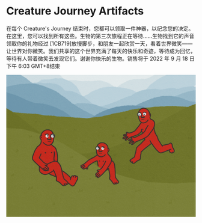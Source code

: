 # Creature Journey Artifacts

在每个 Creature's Journey 结束时，您都可以领取一件神器，以纪念您的决定。在这里，您可以找到所有这些。生物的第三次旅程正在等待……生物找到它的声音领取你的礼物经过 [1CB719]放慢脚步，和朋友一起欣赏一天，看着世界微笑——让世界对你微笑。我们共享的这个世界充满了每天的快乐和奇迹，等待成为回忆，等待有人带着微笑去发现它们。谢谢你快乐的生物。销售将于 2022 年 9 月 18 日下午 6:03 GMT+8结束

![nft](1.png)
